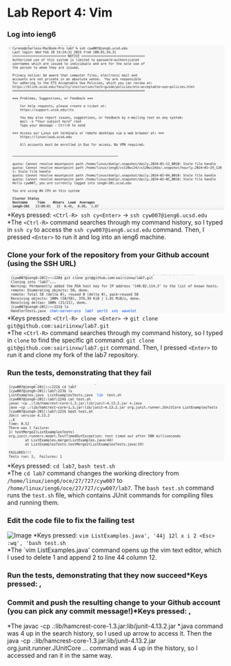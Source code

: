 # Lab Report 4: Vim

### Log into ieng6
![Image](4ieng6.png)
*Keys pressed: `<Ctrl-R> ssh cy<Enter>` -> `ssh cyw007@ieng6.ucsd.edu`
\
*The `<Ctrl-R>` command searches through my command history, so I typed in `ssh cy` to access the `ssh cyw007@ieng6.ucsd.edu` command. Then, I pressed `<Enter>` to run it and log into an ieng6 machine.

### Clone your fork of the repository from your Github account (using the SSH URL)
![Image](4clone.png)
*Keys pressed: `<Ctrl-R> clone <Enter>` -> `git clone git@github.com:sairiinxw/lab7.git`
\
*The `<Ctrl-R>` command searches through my command history, so I typed in `clone` to find the specific git command: `git clone git@github.com:sairiinxw/lab7.git` command. Then, I pressed `<Enter>` to run it and clone my fork of the lab7 repository.

### Run the tests, demonstrating that they fail
![Image](4run.png)
*Keys pressed: `cd lab7`, `bash test.sh`
\
*The `cd lab7` command changes the working directory from `/home/linux/ieng6/oce/27/727/cyw007` to `/home/linux/ieng6/oce/27/727/cyw007/lab7`. The `bash test.sh` command runs the `test.sh` file, which contains JUnit commands for compiling files and running them.

### Edit the code file to fix the failing test
![Image](4vim.png)
*Keys pressed: `vim ListExamples.java', '44j 12l x i 2 <Esc> :wq', 'bash test.sh`
\
*The `vim ListExamples.java' command opens up the vim text editor, which I used to delete 1 and append 2 to line 44 column 12.

### Run the tests, demonstrating that they now succeed*Keys pressed: <up><up><up><up><enter>, <up><up><up><up><enter>


### Commit and push the resulting change to your Github account (you can pick any commit message!)*Keys pressed: <up><up><up><up><enter>, <up><up><up><up><enter>
*The javac -cp .:lib/hamcrest-core-1.3.jar:lib/junit-4.13.2.jar *.java command was 4 up in the search history, so I used up arrow to access it. Then the java -cp .:lib/hamcrest-core-1.3.jar:lib/junit-4.13.2.jar org.junit.runner.JUnitCore ... command was 4 up in the history, so I accessed and ran it in the same way.


